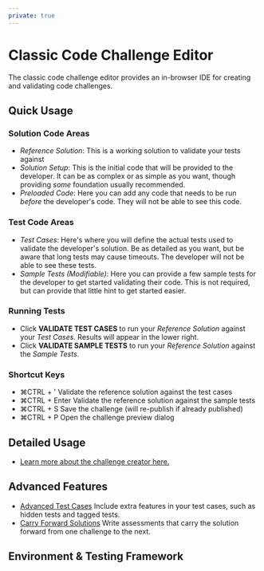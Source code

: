 ```yaml
---
private: true
---
```


# Classic Code Challenge Editor

The classic code challenge editor provides an in-browser IDE for creating and validating code challenges.

## Quick Usage

### Solution Code Areas

- _Reference Solution_: This is a working solution to validate your tests against
- _Solution Setup_: This is the initial code that will be provided to the developer.  It can be as complex or as simple as you want, though providing _some_ foundation usually recommended.
- _Preloaded Code_: Here you can add any code that needs to be run _before_ the developer's code.  They will not be able to see this code.

### Test Code Areas

- _Test Cases_: Here's where you will define the actual tests used to validate the developer's solution.  Be as detailed as you want, but be aware that long tests may cause timeouts.  The developer will not be able to see these tests.
- _Sample Tests (Modifiable)_: Here you can provide a few sample tests for the developer to get started validating their code.  This is not required, but can provide that little hint to get started easier.

### Running Tests

- Click **VALIDATE TEST CASES** to run your _Reference Solution_ against your _Test Cases_.  Results will appear in the lower right.
- Click **VALIDATE SAMPLE TESTS** to run your _Reference Solution_ against the _Sample Tests_.

### Shortcut Keys

- <span class="shortcut-hint"><span class="mac-os-only" title="Command">&#8984;</span><span class="not-mac-os-only">CTRL</span> + '</span> Validate the reference solution against the test cases
- <span class="shortcut-hint"><span class="mac-os-only" title="Command">&#8984;</span><span class="not-mac-os-only">CTRL</span> + Enter</span> Validate the reference solution against the sample tests
- <span class="shortcut-hint"><span class="mac-os-only" title="Command">&#8984;</span><span class="not-mac-os-only">CTRL</span> + S</span> Save the challenge (will re-publish if already published)
- <span class="shortcut-hint"><span class="mac-os-only" title="Command">&#8984;</span><span class="not-mac-os-only">CTRL</span> + P</span> Open the challenge preview dialog

## Detailed Usage

- [Learn more about the challenge creator here.](/reference/features/challenges/code/lang)

## Advanced Features

- [Advanced Test Cases](/reference/features/challenges/advanced-test-cases)
  Include extra features in your test cases, such as hidden tests and tagged tests.
- [Carry Forward Solutions](/reference/features/challenges/code/carry-forward-solutions)
  Write assessments that carry the solution forward from one challenge to the next.

## Environment & Testing Framework
